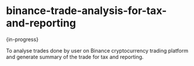 # binance-trade-analysis-for-tax-and-reporting

{in-progress}

To analyse trades done by user on Binance cryptocurrency trading platform and generate summary of the trade for tax and reporting.
